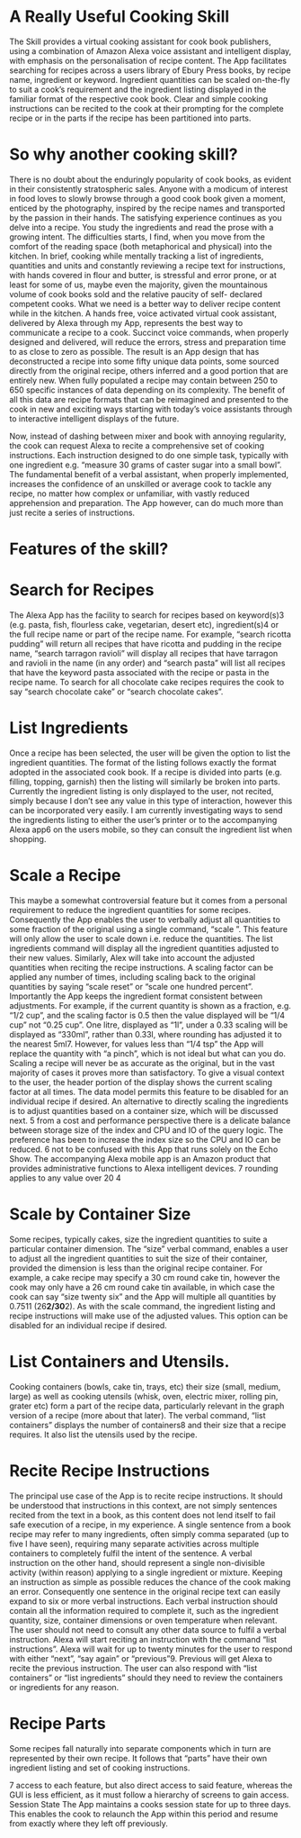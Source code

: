 # A Really Useful Cooking Skill

The Skill provides a virtual cooking assistant for cook book publishers, using a combination of Amazon Alexa voice assistant and intelligent display, with emphasis on the personalisation of recipe content.
The App facilitates searching for recipes across a users library of Ebury Press books, by recipe name, ingredient or keyword. Ingredient quantities can be scaled on-the-fly to suit a cook’s requirement and the ingredient listing displayed in the familiar format of the respective cook book. Clear and simple cooking instructions can be recited to the cook at their prompting for the complete recipe or in the parts if the recipe has been partitioned into parts.


# So why another cooking skill?

There is no doubt about the enduringly popularity of cook books, as evident in their consistently stratospheric sales. Anyone with a modicum of interest in food loves to slowly browse through a good cook book given a moment, enticed by the photography, inspired by the recipe names and transported by the passion in their hands. The satisfying experience continues as you delve into a recipe. You study the ingredients and read the prose with a growing intent.
The difficulties starts, I find, when you move from the comfort of the reading space (both metaphorical and physical) into the kitchen. In brief, cooking while mentally tracking a list of ingredients, quantities and units and constantly reviewing a recipe text for instructions, with hands covered in flour and butter, is stressful and error prone, or at least for some of us, maybe even the majority, given the mountainous volume of cook books sold and the relative paucity of self- declared competent cooks.
What we need is a better way to deliver recipe content while in the kitchen. A hands free, voice activated virtual cook assistant, delivered by Alexa through my App, represents the best way to communicate a recipe to a cook. Succinct voice commands, when properly designed and delivered, will reduce the errors, stress and preparation time to as close to zero as possible.
The result is an App design that has deconstructed a recipe into some fifty unique data points, some sourced directly from the original recipe, others inferred and a good portion that are entirely new. When fully populated a recipe may contain between 250 to 650 specific instances of data depending on its complexity. The benefit of all this data are recipe formats that can be reimagined and presented to the cook in new and exciting ways starting with today’s voice assistants through to interactive intelligent displays of the future.
 
Now, instead of dashing between mixer and book with annoying regularity, the cook can request Alexa to recite a comprehensive set of cooking instructions. Each instruction designed to do one simple task, typically with one ingredient e.g. “measure 30 grams of caster sugar into a small bowl”. The fundamental benefit of a verbal assistant, when properly implemented, increases the confidence of an unskilled or average cook to tackle any recipe, no matter how complex or unfamiliar, with vastly reduced apprehension and preparation. The App however, can do much more than just recite a series of instructions.


# Features of the skill?
 
# Search for Recipes
The Alexa App has the facility to search for recipes based on keyword(s)3 (e.g. pasta, fish, flourless cake, vegetarian, desert etc), ingredient(s)4 or the full recipe name or part of the recipe name. For example, “search ricotta pudding” will return all recipes that have ricotta and pudding in the recipe name, “search tarragon ravioli” will display all recipes that have tarragon and ravioli in the name (in any order) and “search pasta” will list all recipes that have the keyword pasta associated with the recipe or pasta in the recipe name. To search for all chocolate cake recipes requires the cook to say “search chocolate cake” or “search chocolate cakes”.
# List Ingredients
Once a recipe has been selected, the user will be given the option to list the ingredient quantities. The format of the listing follows exactly the format adopted in the associated cook book.
If a recipe is divided into parts (e.g. filling, topping, garnish) then the listing will similarly be broken into parts.
Currently the ingredient listing is only displayed to the user, not recited, simply because I don’t see any value in this type of interaction, however this can be incorporated very easily.
I am currently investigating ways to send the ingredients listing to either the user’s printer or to the accompanying Alexa app6 on the users mobile, so they can consult the ingredient list when shopping.
# Scale a Recipe
This maybe a somewhat controversial feature but it comes from a personal requirement to reduce the ingredient quantities for some recipes. Consequently the App enables the user to verbally adjust all quantities to some fraction of the original using a single command, “scale <some percentage>”. This feature will only allow the user to scale down i.e. reduce the quantities. The list ingredients command will display all the ingredient quantities adjusted to their new values. Similarly, Alex will take into account the adjusted quantities when reciting the recipe instructions.
A scaling factor can be applied any number of times, including scaling back to the original quantities by saying “scale reset” or “scale one hundred percent”.
Importantly the App keeps the ingredient format consistent between adjustments. For example, if the current quantity is shown as a fraction, e.g. “1/2 cup”, and the scaling factor is 0.5 then the value displayed will be “1/4 cup” not “0.25 cup”. One litre, displayed as “1l”, under a 0.33 scaling will be displayed as “330ml”, rather than 0.33l, where rounding has adjusted it to the nearest 5ml7. However, for values less than “1/4 tsp” the App will replace the quantity with “a pinch”, which is not ideal but what can you do. Scaling a recipe will never be as accurate as the original, but in the vast majority of cases it proves more than satisfactory.
To give a visual context to the user, the header portion of the display shows the current scaling factor at all times.
The data model permits this feature to be disabled for an individual recipe if desired.
An alternative to directly scaling the ingredients is to adjust quantities based on a container size, which will be discussed next.
5 from a cost and performance perspective there is a delicate balance between storage size of the index and CPU and IO of the query logic. The preference has been to increase the index size so the CPU and IO can be reduced.
6 not to be confused with this App that runs solely on the Echo Show. The accompanying Alexa mobile app is an Amazon product that provides administrative functions to Alexa intelligent devices.
7 rounding applies to any value over 20
4
 
# Scale by Container Size
Some recipes, typically cakes, size the ingredient quantities to suite a particular container dimension. The “size” verbal command, enables a user to adjust all the ingredient quantities to suit the size of their container, provided the dimension is less than the original recipe container.
For example, a cake recipe may specify a 30 cm round cake tin, however the cook may only have a 26 cm round cake tin available, in which case the cook can say “size twenty six” and the App will multiple all quantities by 0.7511 (26**2/30**2). As with the scale command, the ingredient listing and recipe instructions will make use of the adjusted values.
This option can be disabled for an individual recipe if desired.
# List Containers and Utensils.
Cooking containers (bowls, cake tin, trays, etc) their size (small, medium, large) as well as cooking utensils (whisk, oven, electric mixer, rolling pin, grater etc) form a part of the recipe data, particularly relevant in the graph version of a recipe (more about that later).
The verbal command, “list containers” displays the number of containers8 and their size that a recipe requires. It also list the utensils used by the recipe.
# Recite Recipe Instructions
The principal use case of the App is to recite recipe instructions. It should be understood that instructions in this context, are not simply sentences recited from the text in a book, as this content does not lend itself to fail safe execution of a recipe, in my experience.
A single sentence from a book recipe may refer to many ingredients, often simply comma separated (up to five I have seen), requiring many separate activities across multiple containers to completely fulfil the intent of the sentence. A verbal instruction on the other hand, should represent a single non-divisible activity (within reason) applying to a single ingredient or mixture. Keeping an instruction as simple as possible reduces the chance of the cook making an error. Consequently one sentence in the original recipe text can easily expand to six or more verbal instructions.
Each verbal instruction should contain all the information required to complete it, such as the ingredient quantity, size, container dimensions or oven temperature when relevant. The user should not need to consult any other data source to fulfil a verbal instruction.
Alexa will start reciting an instruction with the command “list instructions”. Alexa will wait for up to twenty minutes for the user to respond with either “next”, “say again” or “previous”9. Previous will get Alexa to recite the previous instruction. The user can also respond with “list containers” or “list ingredients” should they need to review the containers or ingredients for any reason.
# Recipe Parts
Some recipes fall naturally into separate components which in turn are represented by their own recipe. It follows that “parts” have their own ingredient listing and set of cooking instructions. 


7
access to each feature, but also direct access to said feature, whereas the GUI is less efficient, as it must follow a hierarchy of screens to gain access.
Session State
The App maintains a cooks session state for up to three days. This enables the cook to relaunch the App within this period and resume from exactly where they left off previously.
